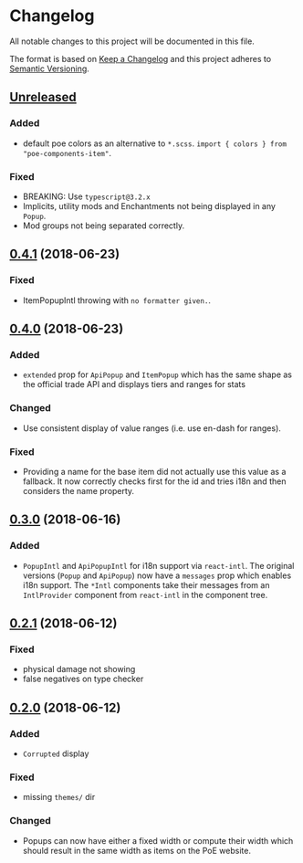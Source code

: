 # Changelog

All notable changes to this project will be documented in this file.

The format is based on [Keep a Changelog](http://keepachangelog.com/en/1.0.0/) and this project adheres to [Semantic Versioning](http://semver.org/spec/v2.0.0.html).

## [Unreleased](https://github.com/eps1lon/poe-react-item/compare/v0.4.1...HEAD)
### Added
- default poe colors as an alternative to `*.scss`. 
  `import { colors } from "poe-components-item"`.

### Fixed
- BREAKING: Use `typescript@3.2.x`
- Implicits, utility mods and Enchantments not being displayed in any `Popup`.
- Mod groups not being separated correctly.

## [0.4.1](https://github.com/eps1lon/poe-react-item/compare/v0.4.0...v0.4.1) (2018-06-23)
### Fixed
- ItemPopupIntl throwing with `no formatter given.`.

## [0.4.0](https://github.com/eps1lon/poe-react-item/compare/v0.3.0...v0.4.0) (2018-06-23)
### Added
- `extended` prop for `ApiPopup` and `ItemPopup` which has the same shape as 
  the official trade API and displays tiers and ranges for stats

### Changed
- Use consistent display of value ranges (i.e. use en-dash for ranges).

### Fixed
- Providing a name for the base item did not actually use this value as a fallback.
  It now correctly checks first for the id and tries i18n and then considers
  the name property.

## [0.3.0](https://github.com/eps1lon/poe-react-item/compare/v0.2.1...v0.3.0) (2018-06-16)
### Added
- `PopupIntl` and `ApiPopupIntl` for i18n support via `react-intl`. The original 
  versions (`Popup` and `ApiPopup`) now have a `messages` prop which enables
  i18n support. The `*Intl` components take their messages from an `IntlProvider`
  component from `react-intl` in the component tree. 

## [0.2.1](https://github.com/eps1lon/poe-react-item/compare/v0.2.0...v0.2.1) (2018-06-12)
### Fixed
- physical damage not showing
- false negatives on type checker

## [0.2.0](https://github.com/eps1lon/poe-react-item/compare/v0.1.1...v0.2.0) (2018-06-12)
### Added
* `Corrupted` display
### Fixed
* missing `themes/` dir
### Changed
* Popups can  now have either a fixed width or compute their width which 
  should result in the same width as items on the PoE website.